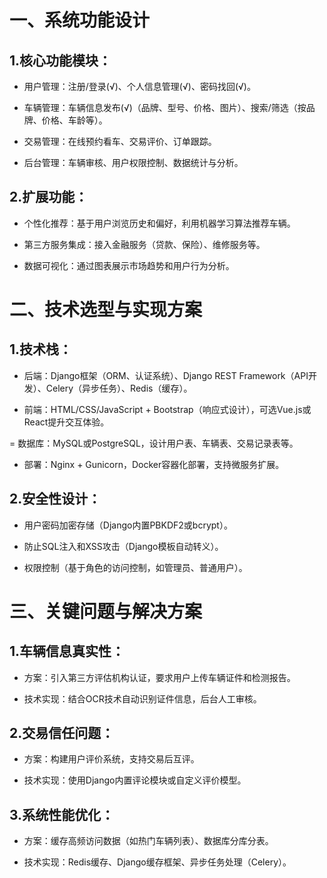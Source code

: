 # 一、系统功能设计
## 1.核心功能模块：

- 用户管理：注册/登录(√)、个人信息管理(√)、密码找回(√)。

- 车辆管理：车辆信息发布(√)（品牌、型号、价格、图片）、搜索/筛选（按品牌、价格、车龄等）。

- 交易管理：在线预约看车、交易评价、订单跟踪。

- 后台管理：车辆审核、用户权限控制、数据统计与分析。

## 2.扩展功能：

- 个性化推荐：基于用户浏览历史和偏好，利用机器学习算法推荐车辆。

- 第三方服务集成：接入金融服务（贷款、保险）、维修服务等。

- 数据可视化：通过图表展示市场趋势和用户行为分析。

# 二、技术选型与实现方案
## 1.技术栈：

- 后端：Django框架（ORM、认证系统）、Django REST Framework（API开发）、Celery（异步任务）、Redis（缓存）。

- 前端：HTML/CSS/JavaScript + Bootstrap（响应式设计），可选Vue.js或React提升交互体验。

= 数据库：MySQL或PostgreSQL，设计用户表、车辆表、交易记录表等。

- 部署：Nginx + Gunicorn，Docker容器化部署，支持微服务扩展。

## 2.安全性设计：

- 用户密码加密存储（Django内置PBKDF2或bcrypt）。

- 防止SQL注入和XSS攻击（Django模板自动转义）。

- 权限控制（基于角色的访问控制，如管理员、普通用户）。

# 三、关键问题与解决方案
## 1.车辆信息真实性：

- 方案：引入第三方评估机构认证，要求用户上传车辆证件和检测报告。

- 技术实现：结合OCR技术自动识别证件信息，后台人工审核。

## 2.交易信任问题：

- 方案：构建用户评价系统，支持交易后互评。

- 技术实现：使用Django内置评论模块或自定义评价模型。

## 3.系统性能优化：

- 方案：缓存高频访问数据（如热门车辆列表）、数据库分库分表。

- 技术实现：Redis缓存、Django缓存框架、异步任务处理（Celery）。